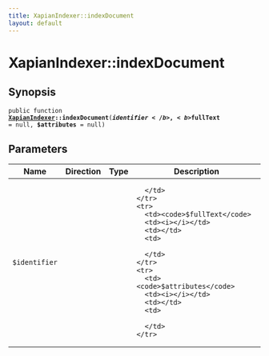 ```yaml
---
title: XapianIndexer::indexDocument
layout: default
---
```


# XapianIndexer::indexDocument

## Synopsis

<code>public function <b><a href="XapianIndexer">XapianIndexer</a>::indexDocument</b>(<b>$identifier</b>, <b>$fullText</b> = null, <b>$attributes</b> = null)</code>

## Parameters

<table>
  <thead>
    <tr>
      <th>Name</th>
      <th>Direction</th>
      <th>Type</th>
      <th>Description</th>
    </tr>
  </thead>
  <tbody>
    <tr>
      <td><code>$identifier</code>
      <td><i></i></td>
      <td></td>
      <td>

      </td>
    </tr>
    <tr>
      <td><code>$fullText</code>
      <td><i></i></td>
      <td></td>
      <td>

      </td>
    </tr>
    <tr>
      <td><code>$attributes</code>
      <td><i></i></td>
      <td></td>
      <td>

      </td>
    </tr>
  </tbody>
</table>

